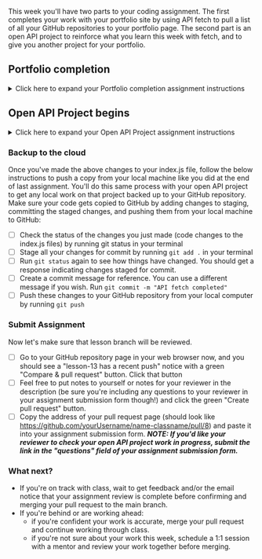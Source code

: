 This week you'll have two parts to your coding assignment.  The first completes your work with your portfolio site by using API fetch to pull a list of all your GitHub repositories to your portfolio page.  The second part is an open API project to reinforce what you learn this week with fetch, and to give you another project for your portfolio.  

## Portfolio completion

<details>
<summary> Click here to expand your Portfolio completion assignment instructions </summary>
<br>
<h3>Get organized and write some code!</h3>
<ul>
<li>In your GitHub repository, if you have not yet merged your pull request from last week, merge your open lesson-12 pull request by going to the "Pull Requests" tab of your repository. Click on your open pull request, then click on the green 'Merge Pull Request" and confirm the merge. This will update your main branch with the work you did on your lesson-12 branch.</li>
<li>Open your code editor and, in the terminal, make sure you're on your main branch. If you're still on your lesson-12 branch, you can switch to your main branch by using the git command `git checkout main`.</li>
<li>Update your local main branch to include your lesson-12 work by pulling your changes from your GitHub repository main. Use the following git command in your terminal to do this: `git pull origin main`</li>
<li>Still in your terminal, create a new local branch to keep track of just the work you'll do for this assignment by running `git checkout -b lesson-13` in the terminal. Doing this also copies the lesson-12 work you merged to main and pulled to your local machine so now all your branches should be identical on your local machine.</li>
</ul>

### Assignment: Task List / Deliverables

#### Creating your fetch
- [ ] Open your `index.js` file, starting below the code from the previous lesson
- [ ] Using the Fetch API, create a "GET" request to `https://api.github.com/users/{GITHUB_USERNAME}/repos` where `{GITHUB_USERNAME}` is your username for your GitHub account
  - hint: the `fetch` function
  - hint: "GET" is the default method for `fetch`
- [ ] Chain a `then` method to your `fetch` call and pass it a function that returns the response JSON data

#### Handle your JSON data
- [ ] Chain another `then` method and pass it a callback function to parse the response and store it in a variable named `repositories`
  - hint: JSON.parse(this.response)
- [ ] Console.log the value of repositories to better see the data returned from your API fetch
- [ ] Save and refresh your browser _(or just check your browser for changes if using live extension)_
  - You should see the list of your GitHub repositories displayed in your console.

#### Handling errors
 - [ ] Chain a `catch()` function to your `fetch` call to handle errors from the server so the user would know what happened if your Projects section was empty.

#### Display Repositories in List
 - [ ] Create a variable names `projectSection`; using "DOM Selection" to select the projects section by id
 - [ ] Create a variable named `projectList`; using "DOM Selection" query the projectSection (instead of the entire document) to select the <ul> element
 - [ ] Create a for loop to iterate over your repositories Array, starting at index 0
   - [ ] Inside the loop, create a variable named `project` to make a new list item (li) element
     - hint: createElement method
   - [ ] On the next line, set the inner text of your project variable to the current Array element's name property
     - hint: access the Array element using bracket notation
   - [ ] On the next line, append the project element to the projectList element
     - hint: appendChild method
 - [ ] Save and refresh your browser _(or just check your browser for changes if using live extension)_
   - You should see your list of repositories beneath the "Projects" heading on your portfolio site
      
#### Style your Repository List
 - [ ] Open your `index.css` file
 - [ ] Use flexbox (or grid) to style your list of repositories

**_By the end of this assignment, you should have a working API fetch to your GitHub account and be able to see a list of your repository names in the Projects section of your portfolio.  Were there to be a server error during the API fetch, your site would return an error message.  Your project list should be styled using flexbos or grid._**
</details>

## Open API Project begins

<details>
<summary> Click here to expand your Open API Project assignment instructions </summary>
<br>
An "open source" means that the source code of something is freely available and can be redistributed and modified.  We have identified several options of open source APIs that allow you to use their data without paying for access to that data.  Use one of the following open source APIs to create a site that accesses a minimum of 2 data points. (Example: if using Open-Meteo, the weather API, you could display (1) the temperature and (2) the weather condition).  Take a look at the options below and decide which one(s) interest you the most.
**NOTE:** You have from now until the end of class to have your Open API Project meeting the requirements.  Think about what you want to build and how you want your site to look and then break the work into parts to pace yourself.

### Open Source API options:
 - [Open-Meteo](https://open-meteo.com/) – a weather API
 - [Swapi.Tech](https://www.swapi.tech/) – an API about Star Wars films
 - [Marvel](https://developer.marvel.com/) – an API about the Marvel fandom
 - [ARTIC](https://api.artic.edu/docs/#introduction) – an art API from the Art Institute of Chicago
 - [TheDogAPI](https://thedogapi.com/) or the [TheCatAPI](https://thecatapi.com/) – APIs about (you guessed it!) Dogs or Cats
 - [SampleAPIs](https://sampleapis.com/api-list/coffee) – an API for coffee lovers

This week, just focus on accomplishing the following:
 - [ ] Familiarize yourself with the documentation of whichever API you decide to use
 - [ ] Create a new repository in GitHub specifically for your open API project and connect it to your local machine (you can look back at lesson 7 coding assignment instructions to refresh your memory if needed)

⚠️ **_NOTE:_** Be sure you are NOT in your portfolio folder when you clone your repository! Doing this will create a sub-repository which is a complicated problem to resolve. ⚠️ 

 - [ ] Create your basics (index.html, index.js, index.css) but don't go too in depth with any of them yet; just be sure your pages link correctly to each other
 - [ ] Repeat the portfolio part of the assignment above for this project to be sure that your fetch is working and that you're getting a response.  You don't need to display any of it yet, but you should at least be able to console.log the response so you can see what data you get back.  
 - [ ] Put a link to your Open API project repository in the readme.md file of your Portfolio project so your reviewer can easily find/look at your Open API project from your portfolio project.  You can add a link to your read me by using the following syntax:
`[My Open API Project](https://github.com/yourUsernameHere/yourname-open-api)` Put the words you want the link to be in hard brackets `[ ]` and the link to the repository in parentheses `( )` 

**_By the end of this assignment, you should have started on your Open API Project (create a repository, built your basics, and wrote the code for your API fetch to test what response you get back.  You should also see your Open API Project listed on your portfolio by the end of this part of the assignment._**
</details>

### Backup to the cloud
Once you've made the above changes to your index.js file, follow the below instructions to push a copy from your local machine like you did at the end of last assignment. You'll do this same process with your open API project to get any local work on that project backed up to your GitHub repository.  Make sure your code gets copied to GitHub by adding changes to staging, committing the staged changes, and pushing them from your local machine to GitHub:

- [ ] Check the status of the changes you just made (code changes to the index.js files) by running git status in your terminal
- [ ] Stage all your changes for commit by running `git add .` in your terminal
- [ ] Run `git status` again to see how things have changed. You should get a response indicating changes staged for commit.
- [ ] Create a commit message for reference. You can use a different message if you wish. Run `git commit -m "API fetch completed"`
- [ ] Push these changes to your GitHub repository from your local computer by running `git push`

### Submit Assignment
Now let's make sure that lesson branch will be reviewed.

- [ ] Go to your GitHub repository page in your web browser now, and you should see a "lesson-13 has a recent push" notice with a green "Compare & pull request" button. Click that button
- [ ] Feel free to put notes to yourself or notes for your reviewer in the description (be sure you're including any questions to your reviewer in your assignment submission form though!) and click the green "Create pull request" button.
- [ ] Copy the address of your pull request page (should look like https://github.com/yourUsername/name-classname/pull/8) and paste it into your assignment submission form.  **_NOTE: If you'd like your reviewer to check your open API project work in progress, submit the link in the "questions" field of your assignment submission form._**

### What next?
- If you're on track with class, wait to get feedback and/or the email notice that your assignment review is complete before confirming and merging your pull request to the main branch.
- If you're behind or are working ahead:
  - if you're confident your work is accurate, merge your pull request and continue working through class.
  - if you're not sure about your work this week, schedule a 1:1 session with a mentor and review your work together before merging.
